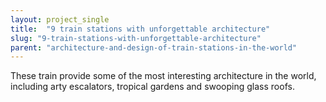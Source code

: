 ```yaml
---
layout: project_single
title:  "9 train stations with unforgettable architecture"
slug: "9-train-stations-with-unforgettable-architecture"
parent: "architecture-and-design-of-train-stations-in-the-world"
---
```

These train provide some of the most interesting architecture in the world, including arty escalators, tropical gardens and swooping glass roofs.
